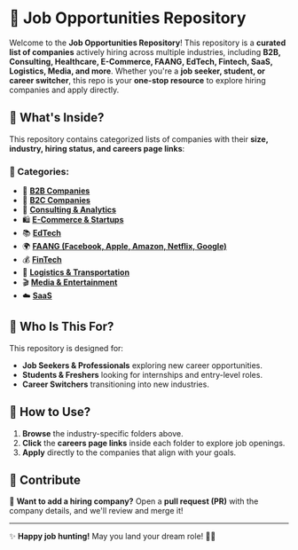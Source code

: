 # 🚀 Job Opportunities Repository

Welcome to the **Job Opportunities Repository**! This repository is a **curated list of companies** actively hiring across multiple industries, including **B2B, Consulting, Healthcare, E-Commerce, FAANG, EdTech, Fintech, SaaS, Logistics, Media, and more**. Whether you're a **job seeker, student, or career switcher**, this repo is your **one-stop resource** to explore hiring companies and apply directly.

## 📌 What's Inside?

This repository contains categorized lists of companies with their **size, industry, hiring status, and careers page links**:

### 📂 Categories:

- 🏢 **[B2B Companies](https://github.com/reddevill007/Job-Opportunities-Repository/tree/main/B2B)**
- 🏬 **[B2C Companies](https://github.com/reddevill007/Job-Opportunities-Repository/tree/main/B2C)**
- 💼 **[Consulting & Analytics](https://github.com/reddevill007/Job-Opportunities-Repository/tree/main/Consulting)**
- 🛍️ **[E-Commerce & Startups](https://github.com/reddevill007/Job-Opportunities-Repository/tree/main/E-Commerce)**
- 📚 **[EdTech](https://github.com/reddevill007/Job-Opportunities-Repository/tree/main/Edtech)**
- 🌍 **[FAANG (Facebook, Apple, Amazon, Netflix, Google)](https://github.com/reddevill007/Job-Opportunities-Repository/tree/main/FAANG)**
- 💰 **[FinTech](https://github.com/reddevill007/Job-Opportunities-Repository/tree/main/Fintech)**
- 🚚 **[Logistics & Transportation](https://github.com/reddevill007/Job-Opportunities-Repository/tree/main/LogisticsTransportation)**
- 🎬 **[Media & Entertainment](https://github.com/reddevill007/Job-Opportunities-Repository/tree/main/MediaEntertainment)**
- ☁️ **[SaaS](https://github.com/reddevill007/Job-Opportunities-Repository/tree/main/SaaS)**

## 🎯 Who Is This For?

This repository is designed for:

- **Job Seekers & Professionals** exploring new career opportunities.
- **Students & Freshers** looking for internships and entry-level roles.
- **Career Switchers** transitioning into new industries.

## 🔗 How to Use?

1. **Browse** the industry-specific folders above.
2. **Click** the **careers page links** inside each folder to explore job openings.
3. **Apply** directly to the companies that align with your goals.

## 🤝 Contribute

🚀 **Want to add a hiring company?** Open a **pull request (PR)** with the company details, and we'll review and merge it!

---

✨ **Happy job hunting!** May you land your dream role! 🚀🍀

